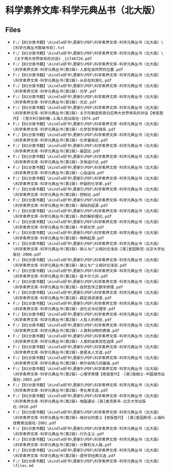 # 科学素养文库·科学元典丛书（北大版）

## Files

- `F:/【01分类书籍】\kindle好书\更新5\PDF\科学素养文库·科学元典丛书（北大版）\[科学元典丛书暂缺书目].txt`
- `F:/【01分类书籍】\kindle好书\更新5\PDF\科学素养文库·科学元典丛书（北大版）\《关于两大世界体系的对话》_11746726.pdf`
- `F:/【01分类书籍】\kindle好书\更新5\PDF\科学素养文库·科学元典丛书（北大版）\科学素养文库·科学元典丛书(第1辑)-人类在自然界的位置.pdf`
- `F:/【01分类书籍】\kindle好书\更新5\PDF\科学素养文库·科学元典丛书（北大版）\科学素养文库·科学元典丛书(第1辑)-从存在到演化.pdf`
- `F:/【01分类书籍】\kindle好书\更新5\PDF\科学素养文库·科学元典丛书（北大版）\科学素养文库·科学元典丛书(第1辑)-光学.pdf`
- `F:/【01分类书籍】\kindle好书\更新5\PDF\科学素养文库·科学元典丛书（北大版）\科学素养文库·科学元典丛书(第1辑)-光论.pdf`
- `F:/【01分类书籍】\kindle好书\更新5\PDF\科学素养文库·科学元典丛书（北大版）\科学素养文库·科学元典丛书(第1辑)-关于托勒密和哥白尼两大世界体系的对话【老版暂代】-[意大利]伽利略-上海人民出版社-1974.pdf`
- `F:/【01分类书籍】\kindle好书\更新5\PDF\科学素养文库·科学元典丛书（北大版）\科学素养文库·科学元典丛书(第1辑)-化学哲学新体系.pdf`
- `F:/【01分类书籍】\kindle好书\更新5\PDF\科学素养文库·科学元典丛书（北大版）\科学素养文库·科学元典丛书(第1辑)-化学基础论.pdf`
- `F:/【01分类书籍】\kindle好书\更新5\PDF\科学素养文库·科学元典丛书（北大版）\科学素养文库·科学元典丛书(第1辑)-基因论.pdf`
- `F:/【01分类书籍】\kindle好书\更新5\PDF\科学素养文库·科学元典丛书（北大版）\科学素养文库·科学元典丛书(第1辑)-天体运行论.pdf`
- `F:/【01分类书籍】\kindle好书\更新5\PDF\科学素养文库·科学元典丛书（北大版）\科学素养文库·科学元典丛书(第1辑)-心血运动.pdf`
- `F:/【01分类书籍】\kindle好书\更新5\PDF\科学素养文库·科学元典丛书（北大版）\科学素养文库·科学元典丛书(第1辑)-怀疑的化学家.pdf`
- `F:/【01分类书籍】\kindle好书\更新5\PDF\科学素养文库·科学元典丛书（北大版）\科学素养文库·科学元典丛书(第1辑)-控制论.pdf`
- `F:/【01分类书籍】\kindle好书\更新5\PDF\科学素养文库·科学元典丛书（北大版）\科学素养文库·科学元典丛书(第1辑)-海陆的起源.pdf`
- `F:/【01分类书籍】\kindle好书\更新5\PDF\科学素养文库·科学元典丛书（北大版）\科学素养文库·科学元典丛书(第1辑)-热的解析理论.pdf`
- `F:/【01分类书籍】\kindle好书\更新5\PDF\科学素养文库·科学元典丛书（北大版）\科学素养文库·科学元典丛书(第1辑)-牛顿光学.pdf`
- `F:/【01分类书籍】\kindle好书\更新5\PDF\科学素养文库·科学元典丛书（北大版）\科学素养文库·科学元典丛书(第1辑)-物种起源.pdf`
- `F:/【01分类书籍】\kindle好书\更新5\PDF\科学素养文库·科学元典丛书（北大版）\科学素养文库·科学元典丛书(第1辑)-狭义与广义相对论浅说-[美]爱因斯坦-北京大学出版社-2006.pdf`
- `F:/【01分类书籍】\kindle好书\更新5\PDF\科学素养文库·科学元典丛书（北大版）\科学素养文库·科学元典丛书(第1辑)-狭义与广义相对论浅说.pdf`
- `F:/【01分类书籍】\kindle好书\更新5\PDF\科学素养文库·科学元典丛书（北大版）\科学素养文库·科学元典丛书(第1辑)-笛卡尔几何.pdf`
- `F:/【01分类书籍】\kindle好书\更新5\PDF\科学素养文库·科学元典丛书（北大版）\科学素养文库·科学元典丛书(第1辑)-自然哲学之数学原理.pdf`
- `F:/【01分类书籍】\kindle好书\更新5\PDF\科学素养文库·科学元典丛书（北大版）\科学素养文库·科学元典丛书(第1辑)-薛定谔讲演录.pdf`
- `F:/【01分类书籍】\kindle好书\更新5\PDF\科学素养文库·科学元典丛书（北大版）\科学素养文库·科学元典丛书(第1辑)-进化论与伦理学.pdf`
- `F:/【01分类书籍】\kindle好书\更新5\PDF\科学素养文库·科学元典丛书（北大版）\科学素养文库·科学元典丛书(第2辑)-人有人的用处.pdf`
- `F:/【01分类书籍】\kindle好书\更新5\PDF\科学素养文库·科学元典丛书（北大版）\科学素养文库·科学元典丛书(第2辑)-人类和动物的表情.pdf`
- `F:/【01分类书籍】\kindle好书\更新5\PDF\科学素养文库·科学元典丛书（北大版）\科学素养文库·科学元典丛书(第2辑)-人类的由来及性选择.pdf`
- `F:/【01分类书籍】\kindle好书\更新5\PDF\科学素养文库·科学元典丛书（北大版）\科学素养文库·科学元典丛书(第2辑)-居里夫人文选.pdf`
- `F:/【01分类书籍】\kindle好书\更新5\PDF\科学素养文库·科学元典丛书（北大版）\科学素养文库·科学元典丛书(第2辑)-希尔伯特几何基础.pdf`
- `F:/【01分类书籍】\kindle好书\更新5\PDF\科学素养文库·科学元典丛书（北大版）\科学素养文库·科学元典丛书(第2辑)-心理学原理【老版暂代】-[美]詹姆士-中国城市出版社-2003.pdf`
- `F:/【01分类书籍】\kindle好书\更新5\PDF\科学素养文库·科学元典丛书（北大版）\科学素养文库·科学元典丛书(第2辑)-李比希文选.pdf`
- `F:/【01分类书籍】\kindle好书\更新5\PDF\科学素养文库·科学元典丛书（北大版）\科学素养文库·科学元典丛书(第2辑)-电磁通论-[英]麦克斯韦-北京大学出版社-2010.pdf`
- `F:/【01分类书籍】\kindle好书\更新5\PDF\科学素养文库·科学元典丛书（北大版）\科学素养文库·科学元典丛书(第2辑)-相对论的意义【老版暂代】-[美]爱因斯坦-上海科技教育出版社-2001.pdf`
- `F:/【01分类书籍】\kindle好书\更新5\PDF\科学素养文库·科学元典丛书（北大版）\科学素养文库·科学元典丛书(第2辑)-行为主义.pdf`
- `F:/【01分类书籍】\kindle好书\更新5\PDF\科学素养文库·科学元典丛书（北大版）\科学素养文库·科学元典丛书(第2辑)-计算机与人脑.pdf`
- `F:/【01分类书籍】\kindle好书\更新5\PDF\科学素养文库·科学元典丛书（北大版）\科学素养文库·科学元典丛书(第2辑)-遗传学经典文选.pdf`
- `F:/【01分类书籍】\kindle好书\更新5\PDF\科学素养文库·科学元典丛书（北大版）\files.md`

